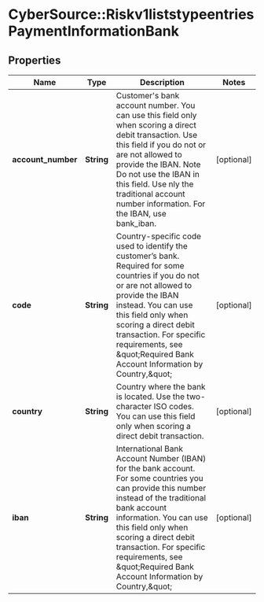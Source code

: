 # CyberSource::Riskv1liststypeentriesPaymentInformationBank

## Properties
Name | Type | Description | Notes
------------ | ------------- | ------------- | -------------
**account_number** | **String** | Customer&#39;s bank account number. You can use this field only when scoring a direct debit transaction. Use this field if you do not or are not allowed to provide the IBAN. Note Do not use the IBAN in this field. Use nly the traditional account number information. For the IBAN, use bank_iban.  | [optional] 
**code** | **String** | Country-specific code used to identify the customer’s bank. Required for some countries if you do not or are not allowed to provide the IBAN instead. You can use this field only when scoring a direct debit transaction. For specific requirements, see \&quot;Required Bank Account Information by Country,\&quot;  | [optional] 
**country** | **String** | Country where the bank is located. Use the two-character ISO codes. You can use this field only when scoring a direct debit transaction.  | [optional] 
**iban** | **String** | International Bank Account Number (IBAN) for the bank account. For some countries you can provide this number instead of the traditional bank account information. You can use this field only when scoring a direct debit transaction. For specific requirements, see \&quot;Required Bank Account Information by Country,\&quot;  | [optional] 


